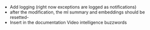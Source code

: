 - Add logging (right now exceptions are logged as notifications)
- after the modification, the ml summary and embeddings should be resetted-
- Insert in the documentation Video intelligence buzzwords